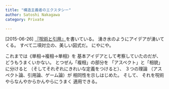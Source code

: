 ```yaml
---
title: "構造主義者のエクスタシー"
author: Satoshi Nakagawa
category: Private

---
```


[2015-06-26]  [『呪術と引用』](/~satoshi/anthrop/works/articles/magic.html)を書いている。
湧き水のようにアイデアが湧いてくる。
すべて二項対立の、美しい図式だ。
にやにや。

<!--more-->

 これまでは《単相→複相→単相》を
基本アイデアとして考察していたのだが、
どうもうまくいかない。
とつぜん「複相」の部分を
「アスペクト」と「相貌」に分けると
（そしてそれぞれにきれいな定義をつけると）、
３つの理論
（アスペクト論、引用論、ゲーム論）が
相同性を示しはじめた。
そして、
それを呪術やらなんやからかんやらにうまく
適用できる。

